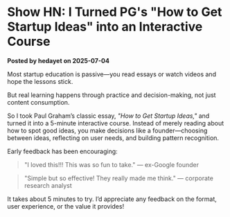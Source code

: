 # Show HN: I Turned PG's "How to Get Startup Ideas" into an Interactive Course

**Posted by hedayet on 2025-07-04**

Most startup education is passive—you read essays or watch videos and hope the lessons stick. 

But real learning happens through practice and decision-making, not just content consumption.

So I took Paul Graham’s classic essay, *"How to Get Startup Ideas,"* and turned it into a 5-minute interactive course. Instead of merely reading about how to spot good ideas, you make decisions like a founder—choosing between ideas, reflecting on user needs, and building pattern recognition.

Early feedback has been encouraging:

> "I loved this!!! This was so fun to take." — ex-Google founder

> "Simple but so effective! They really made me think." — corporate research analyst

It takes about 5 minutes to try. I’d appreciate any feedback on the format, user experience, or the value it provides!
